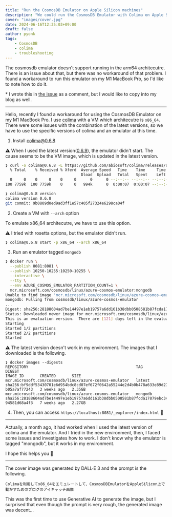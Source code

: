 ```yaml
---
title: "Run the CosmosDB Emulator on Apple Silicon machines"
description: "We could run the CosmosDB Emulator with Colima on Apple Silicon machines"
cover: "images/cover.jpg"
date: 2024-06-16T12:35:03+09:00
draft: false
author: pyonk
tags:
    - CosmosDB
    - colima
    - troubleshooting
---
```



The cosmosdb emulator doesn't support running in the arm64 architecutre.
There is an issue about that, but there was no workaround of that problem.
I found a workaround to run this emulator on my M1 MacBook Pro, so I'd like to note how to do it.

\* I wrote this in [the issue](https://github.com/Azure/azure-cosmos-db-emulator-docker/issues/54#issuecomment-2171023620) as a comment, but I would like to copy into my blog as well.

---

Hello, recently I found a workaround for using the CosmosDB Emulator on my M1 MacBook Pro.
I use [colima](https://github.com/abiosoft/colima) with a VM which architecutre is `x86_64`.
There were some issues with the combination of the latest versions, so we have to use the specific versions of colima and an emulator at this time.

1. Install colima@0.6.8

:warning: When I used the latest version([0.6.9](https://github.com/abiosoft/colima/releases/tag/v0.6.9)), the emulator didn't start. The cause seems to be the VM image, which is updated in the latest version.

```bash
❯ curl -o colima@0.6.8 -L https://github.com/abiosoft/colima/releases/download/v0.6.8/colima-Darwin-arm64
  % Total    % Received % Xferd  Average Speed   Time    Time     Time  Current
                                 Dload  Upload   Total   Spent    Left  Speed
  0     0    0     0    0     0      0      0 --:--:-- --:--:-- --:--:--     0
100 7759k  100 7759k    0     0   994k      0  0:00:07  0:00:07 --:--:-- 1114k

❯ colima@0.6.8 version
colima version 0.6.8
git commit: 9b0809d0ed9ad3ff1e57c405f27324e6298ca04f
```

2. Create a VM with `--arch` option

To emulate x86_64 architecutre, we have to use this option.

:warning: I tried with rosetta options, but the emulator didn't run.

```bash
❯ colima@0.6.8 start -p x86_64 --arch x86_64
```

3. Run an emulator tagged `mongodb`

```bash
❯ docker run \
  --publish 8081:8081 \
  --publish 10250-10255:10250-10255 \
  --interactive \
  --tty \
  --env AZURE_COSMOS_EMULATOR_PARTITION_COUNT=1 \
  mcr.microsoft.com/cosmosdb/linux/azure-cosmos-emulator:mongodb
Unable to find image 'mcr.microsoft.com/cosmosdb/linux/azure-cosmos-emulator:mongodb' locally
mongodb: Pulling from cosmosdb/linux/azure-cosmos-emulator
...
Digest: sha256:28188604ad7be14497e1eb19757a6dd161b38dbb0508581b87fcda17879ebc34
Status: Downloaded newer image for mcr.microsoft.com/cosmosdb/linux/azure-cosmos-emulator:mongodb
This is an evaluation version.  There are [121] days left in the evaluation period.
Starting
Started 1/2 partitions
Started 2/2 partitions
Started
```

:warning: The latest version doesn't work in my environment. The images that I downloaded is the following.

```
❯ docker images --digests
REPOSITORY                                               TAG       DIGEST                                                                    IMAGE ID       CREATED       SIZE
mcr.microsoft.com/cosmosdb/linux/azure-cosmos-emulator   latest    sha256:bf9ddf53430701e6d954bdc8cd07ef672f0642a55244e2d4b0b478a633e89d27   b05a7af77243   3 weeks ago   2.35GB
mcr.microsoft.com/cosmosdb/linux/azure-cosmos-emulator   mongodb   sha256:28188604ad7be14497e1eb19757a6dd161b38dbb0508581b87fcda17879ebc34   94581d68a4f3   7 weeks ago   2.27GB
```

4. Then, you can access `https://localhost:8081/_explorer/index.html` :tada:

---

Actually, a month ago, it had worked when I used the latest version of colima and the emulator. And I tried in the new environment, then, I faced some issues and investigates how to work. I don't know why the emulator is tagged "mongodb", but it works in my environment.

I hope this helps you :pray:


---

The cover image was generated by DALL·E 3 and the prompt is the following.

```
Colimaを利用してx86_64をエミュレートして、CosmosDBEmulatorをAppleSilicon上で動かすためのブログのアイキャッチ画像
```

This was the first time to use Generative AI to generate the image, but I surprised that even though the prompt is very rough, the generated image was decent...

